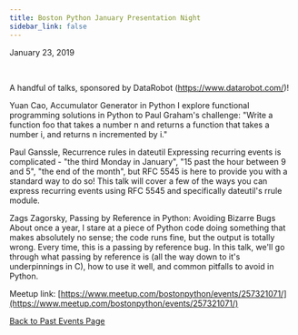 ```yaml
---
title: Boston Python January Presentation Night
sidebar_link: false
---
```


January 23, 2019


   

A handful of talks, sponsored by DataRobot (https://www.datarobot.com/)!

Yuan Cao, Accumulator Generator in Python
I explore functional programming solutions in Python to Paul Graham's challenge: "Write a function foo that takes a number n and returns a function that takes a number i, and returns n incremented by i."

Paul Ganssle, Recurrence rules in dateutil
Expressing recurring events is complicated - "the third Monday in January", "15 past the hour between 9 and 5", "the end of the month", but RFC 5545 is here to provide you with a standard way to do so! This talk will cover a few of the ways you can express recurring events using RFC 5545 and specifically dateutil's rrule module.

Zags Zagorsky, Passing by Reference in Python: Avoiding Bizarre Bugs
About once a year, I stare at a piece of Python code doing something that makes absolutely no sense; the code runs fine, but the output is totally wrong. Every time, this is a passing by reference bug. In this talk, we'll go through what passing by reference is (all the way down to it's underpinnings in C), how to use it well, and common pitfalls to avoid in Python.


Meetup link: [https://www.meetup.com/bostonpython/events/257321071/](https://www.meetup.com/bostonpython/events/257321071/)

[Back to Past Events Page](index.md)